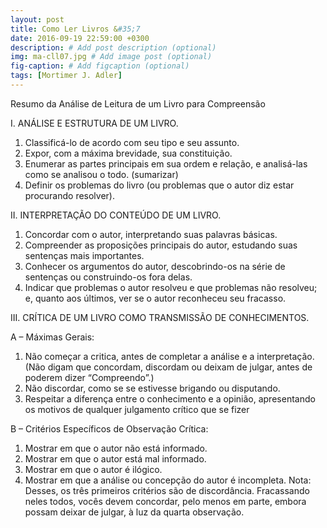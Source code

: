 ```yaml
---
layout: post
title: Como Ler Livros &#35;7 
date: 2016-09-19 22:59:00 +0300
description: # Add post description (optional)
img: ma-cll07.jpg # Add image post (optional)
fig-caption: # Add figcaption (optional)
tags: [Mortimer J. Adler]
---
```


Resumo da Análise de Leitura de um Livro para Compreensão

I. ANÁLISE E ESTRUTURA DE UM LIVRO. 

1. Classificá-lo de acordo com seu tipo e seu assunto. 
2. Expor, com a máxima brevidade, sua constituição. 
3. Enumerar as partes principais em sua ordem e relação, e analisá-las como se analisou o todo. (sumarizar)
4. Definir os problemas do livro (ou problemas que o autor diz estar procurando resolver). 

II. INTERPRETAÇÃO DO CONTEÚDO DE UM LIVRO. 

1. Concordar com o autor, interpretando suas palavras básicas. 
2. Compreender as proposições principais do autor, estudando suas sentenças mais importantes. 
3. Conhecer os argumentos do autor, descobrindo-os na série de sentenças ou construindo-os fora delas. 
4. Indicar que problemas o autor resolveu e que problemas não resolveu; e, quanto aos últimos, ver se o autor reconheceu seu fracasso. 

III. CRÍTICA DE UM LIVRO COMO TRANSMISSÃO DE CONHECIMENTOS. 

A – Máximas Gerais: 
1. Não começar a critica, antes de completar a análise e a interpretação. (Não digam que concordam, discordam ou deixam de julgar, antes de poderem dizer “Compreendo”.) 
2. Não discordar, como se se estivesse brigando ou disputando. 
3. Respeitar a diferença entre o conhecimento e a opinião, apresentando os motivos de qualquer julgamento crítico que se fizer 

B – Critérios Específicos de Observação Crítica: 
1. Mostrar em que o autor não está informado. 
2. Mostrar em que o autor está mal informado. 
3. Mostrar em que o autor é ilógico. 
4. Mostrar em que a análise ou concepção do autor é incompleta. 
Nota: Desses, os três primeiros critérios são de discordância. Fracassando neles todos, vocês devem concordar, pelo menos em parte, embora possam deixar de julgar, à luz da quarta observação. 